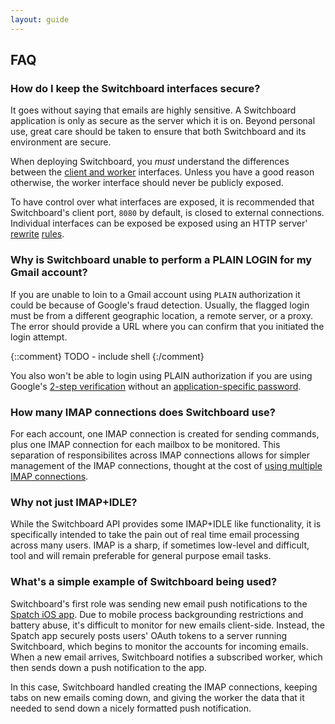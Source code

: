 ```yaml
---
layout: guide
---
```


## FAQ

### How do I keep the Switchboard interfaces secure?

It goes without saying that emails are highly sensitive. A Switchboard
application is only as secure as the server which it is on. Beyond
personal use, great care should be taken to ensure that both
Switchboard and its environment are secure.

When deploying Switchboard, you *must* understand the differences
between the [client and worker](/guide/client) interfaces. Unless
you have a good reason otherwise, the worker interface should
never be publicly exposed.

To have control over what interfaces are exposed, it is recommended
that Switchboard's client port, `8080` by default, is closed to
external connections. Individual interfaces can be exposed be exposed
using an HTTP server'
[rewrite](http://nginx.org/en/docs/http/ngx_http_rewrite_module.html)
[rules](http://httpd.apache.org/docs/current/mod/mod_rewrite.html).

### Why is Switchboard unable to perform a PLAIN LOGIN for my Gmail account?

If you are unable to loin to a Gmail account using `PLAIN`
authorization it could be because of Google's fraud
detection. Usually, the flagged login must be from a different
geographic location, a remote server, or a proxy. The error should
provide a URL where you can confirm that you initiated the login
attempt.

{::comment}
TODO - include shell
{:/comment}

You also won't be able to login using PLAIN authorization if you are
using Google's [2-step
verification](http://www.google.com/landing/2step/) without an
[application-specific password](https://support.google.com/accounts/answer/185833?hl=en).

### How many IMAP connections does Switchboard use?

For each account, one IMAP connection is created for sending commands,
plus one IMAP connection for each mailbox to be monitored. This
separation of responsibilites across IMAP connections allows for
simpler management of the IMAP connections, thought at the cost of
[using multiple IMAP connections](https://support.google.com/mail/answer/97150?hl=en).

### Why not just IMAP+IDLE?

While the Switchboard API provides some IMAP+IDLE like functionality,
it is specifically intended to take the pain out of real time email
processing across many users. IMAP is a sharp, if sometimes low-level
and difficult, tool and will remain preferable for general purpose
email tasks.

### What's a simple example of Switchboard being used?

Switchboard's first role was sending new email push notifications to
the [Spatch iOS app](http://spatch.co). Due to mobile process
backgrounding restrictions and battery abuse, it's difficult to
monitor for new emails client-side. Instead, the Spatch app securely
posts users' OAuth tokens to a server running Switchboard, which
begins to monitor the accounts for incoming emails. When a new email
arrives, Switchboard notifies a subscribed worker, which then sends
down a push notification to the app.

In this case, Switchboard handled creating the IMAP connections,
keeping tabs on new emails coming down, and giving the worker
the data that it needed to send down a nicely formatted push
notification.
